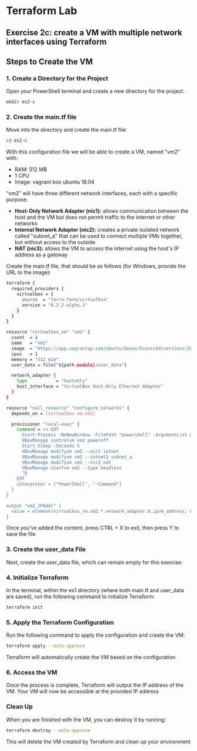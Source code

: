 # Terraform Lab

## Exercise 2c: create a VM with multiple network interfaces using Terraform

## Steps to Create the VM

### 1. Create a Directory for the Project

Open your PowerShell terminal and create a new directory for the project.

```bash
mkdir es2-c
```

### 2. Create the main.tf file
Move into the directory and create the main.tf file:
```bash
cd es2-c
```
With this configuration file we will be able to create a VM, named "vm2" with:
- RAM: 512 MB
- 1 CPU
- Image: vagrant box ubuntu 18.04

“vm2” will have three different network interfaces, each with a specific purpose:
- **Host-Only Network Adapter (nic1):** allows communication between the host and the VM but does not permit traffic to the internet or other networks
- **Internal Network Adapter (nic2):** creates a private isolated network called "subnet_a" that can be used to connect multiple VMs together, but without access to the outside
- **NAT (nic3):** allows the VM to access the internet using the host's IP address as a gateway

Create the main.tf file, that should be as follows (for Windows, provide the URL to the image):
```bash
terraform {
  required_providers {
    virtualbox = {
      source  = "terra-farm/virtualbox"
      version = "0.2.2-alpha.1"
    }
  }
}

resource "virtualbox_vm" "vm2" {
  count  = 1
  name   = "vm2"
  image  = "https://app.vagrantup.com/ubuntu/boxes/bionic64/versions/20230607.0.1/providers/virtualbox.box"
  cpus   = 1
  memory = "512 mib"
  user_data = file("${path.module}/user_data")

  network_adapter {
    type           = "hostonly"
    host_interface = "VirtualBox Host-Only Ethernet Adapter"
  }
}

resource "null_resource" "configure_networks" {
  depends_on = [virtualbox_vm.vm2]

  provisioner "local-exec" {
    command = <<-EOT
      Start-Process -NoNewWindow -FilePath "powershell" -ArgumentList @"
      VBoxManage controlvm vm2 poweroff
      Start-Sleep -Seconds 5
      VBoxManage modifyvm vm2 --nic2 intnet
      VBoxManage modifyvm vm2 --intnet2 subnet_a
      VBoxManage modifyvm vm2 --nic3 nat
      VBoxManage startvm vm2 --type headless
      "@
    EOT
    interpreter = ["PowerShell", "-Command"]
  }
}

output "vm2_IPAddr" {
  value = element(virtualbox_vm.vm2.*.network_adapter.0.ipv4_address, 0)
}
```
Once you've added the content, press CTRL + X to exit, then press Y to save the file

### 3. Create the user_data File

Next, create the user_data file, which can remain empty for this exercise:

### 4. Initialize Terraform

In the terminal, within the es1 directory (where both main.tf and user_data are saved), run the following command to initialize Terraform:
```bash
terraform init
```
### 5. Apply the Terraform Configuration

Run the following command to apply the configuration and create the VM:
```bash
terraform apply --auto-approve
```
Terraform will automatically create the VM based on the configuration

### 6. Access the VM
Once the process is complete, Terraform will output the IP address of the VM. Your VM will now be accessible at the provided IP address

### Clean Up

When you are finished with the VM, you can destroy it by running:
```bash
terraform destroy --auto-approve
```
This will delete the VM created by Terraform and clean up your environment
